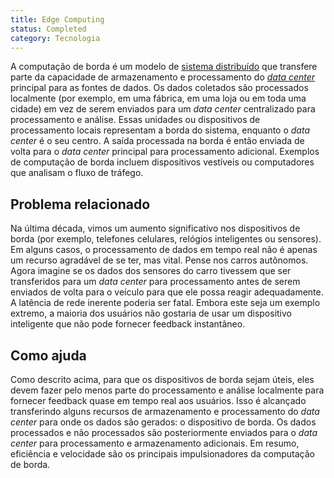 ```yaml
---
title: Edge Computing
status: Completed
category: Tecnologia
---
```


A computação de borda é um modelo de [sistema distribuído](/pt-br/distributed-systems/) que transfere parte da capacidade de armazenamento e processamento do [*data center*](/pt-br/data-center/) principal para as fontes de dados.
Os dados coletados são processados localmente (por exemplo, em uma fábrica, em uma loja ou em toda uma cidade) em vez de serem enviados para um *data center* centralizado para processamento e análise.
Essas unidades ou dispositivos de processamento locais representam a borda do sistema, enquanto o *data center* é o seu centro.
A saída processada na borda é então enviada de volta para o *data center* principal para processamento adicional.
Exemplos de computação de borda incluem dispositivos vestíveis ou computadores que analisam o fluxo de tráfego.

## Problema relacionado

Na última década, vimos um aumento significativo nos dispositivos de borda (por exemplo, telefones celulares, relógios inteligentes ou sensores). Em alguns casos, o processamento de dados em tempo real não é apenas um recurso agradável de se ter, mas vital. Pense nos carros autônomos. Agora imagine se os dados dos sensores do carro tivessem que ser transferidos para um *data center* para processamento antes de serem enviados de volta para o veículo para que ele possa reagir adequadamente. A latência de rede inerente poderia ser fatal. Embora este seja um exemplo extremo, a maioria dos usuários não gostaria de usar um dispositivo inteligente que não pode fornecer feedback instantâneo.

## Como ajuda

Como descrito acima, para que os dispositivos de borda sejam úteis, eles devem fazer pelo menos parte do processamento e análise localmente para fornecer feedback quase em tempo real aos usuários. Isso é alcançado transferindo alguns recursos de armazenamento e processamento do *data center* para onde os dados são gerados: o dispositivo de borda. Os dados processados e não processados são posteriormente enviados para o *data center* para processamento e armazenamento adicionais. Em resumo, eficiência e velocidade são os principais impulsionadores da computação de borda.
